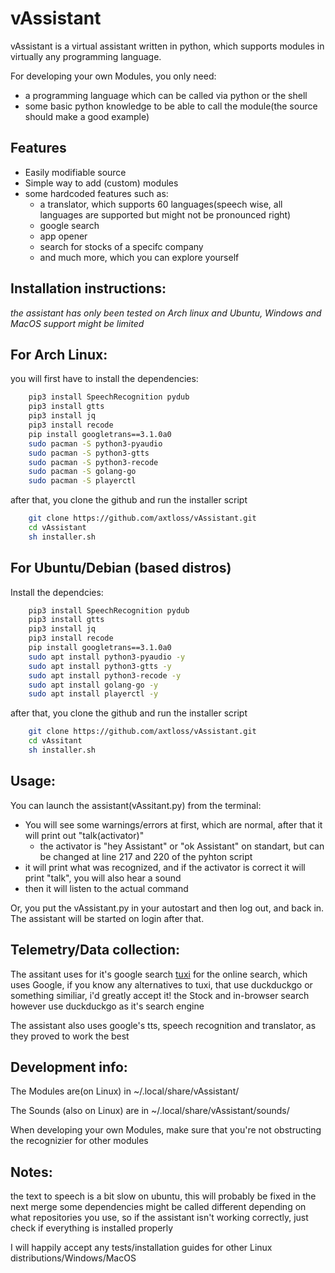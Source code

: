 # vAssistant

vAssistant is a virtual assistant written in python, 
which supports modules in virtually any programming language.

For developing your own Modules, you only need:
- a programming language which can be called via python or the shell
- some basic python knowledge to be able to call the module(the source should make a good example)


## Features
- Easily modifiable source
- Simple way to add (custom) modules
- some hardcoded features such as:
    - a translator, which supports 60 languages(speech wise, all languages are supported but might not be pronounced right)
    - google search
    - app opener
    - search for stocks of a specifc company
    - and much more, which you can explore yourself

## Installation instructions:
_the assistant has only been tested on Arch linux and Ubuntu, Windows and MacOS support might be limited_

## For Arch Linux:
you will first have to install the dependencies:
```sh
    pip3 install SpeechRecognition pydub
    pip3 install gtts
    pip3 install jq
    pip3 install recode
    pip install googletrans==3.1.0a0
    sudo pacman -S python3-pyaudio
    sudo pacman -S python3-gtts
    sudo pacman -S python3-recode
    sudo pacman -S golang-go
    sudo pacman -S playerctl
```

after that, you clone the github and run the installer script
```sh
    git clone https://github.com/axtloss/vAssistant.git
    cd vAssistant
    sh installer.sh
```

## For Ubuntu/Debian (based distros)
Install the dependcies:
```sh
    pip3 install SpeechRecognition pydub
    pip3 install gtts
    pip3 install jq
    pip3 install recode
    pip install googletrans==3.1.0a0
    sudo apt install python3-pyaudio -y
    sudo apt install python3-gtts -y
    sudo apt install python3-recode -y
    sudo apt install golang-go -y
    sudo apt install playerctl -y
```
after that, you clone the github and run the installer script
```sh
    git clone https://github.com/axtloss/vAssistant.git
    cd vAssitant
    sh installer.sh
```

## Usage:

You can launch the assistant(vAssitant.py) from the terminal:
- You will see some warnings/errors at first, which are normal, after that it will print out "talk(activator)"
    - the activator is "hey Assistant" or "ok Assistant" on standart, but can be changed at line 217 and 220 of the pyhton script
- it will print what was recognized, and if the activator is correct it will print "talk", you will also hear a sound
- then it will listen to the actual command

Or, you put the vAssistant.py in your autostart and then log out, and back in. The assistant will be started on login after that.

## Telemetry/Data collection:
The assitant uses for it's google search [tuxi](https://github.com/Bugswriter/tuxi) for the online search, which uses Google, if you know any alternatives to tuxi, that use duckduckgo or something similiar, i'd greatly accept it!
the Stock and in-browser search however use duckduckgo as it's search engine

The assistant also uses google's tts, speech recognition and translator, as they proved to work the best

## Development info:
The Modules are(on Linux) in ~/.local/share/vAssistant/

The Sounds (also on Linux) are in ~/.local/share/vAssistant/sounds/

When developing your own Modules, make sure that you're not obstructing the recognizier for other modules
## Notes:
the text to speech is a bit slow on ubuntu, this will probably be fixed in the next merge
some dependencies might be called different depending on what repositories you use, so if the assistant isn't working correctly, just check if everything is installed properly

I will happily accept any tests/installation guides for other Linux distributions/Windows/MacOS
